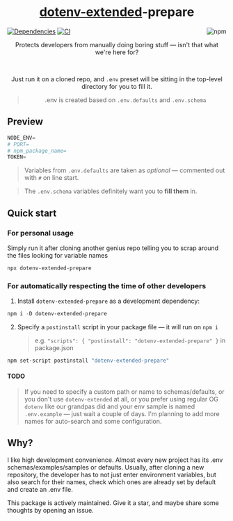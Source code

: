 <div align="center">

# [dotenv-extended](https://www.npmjs.com/package/dotenv-extended)-prepare

</div>

[![Dependencies](https://img.shields.io/badge/dependencies-none-brightgreen)](# 'zero dependency')
[![CI](https://github.com/artginzburg/dotenv-extended-prepare/actions/workflows/test.yml/badge.svg)](https://github.com/artginzburg/dotenv-extended-prepare/actions/workflows/test.yml)
<a href="https://www.npmjs.com/package/dotenv-extended-prepare?activeTab=versions"><img align="right" alt="npm" src="https://img.shields.io/npm/dw/dotenv-extended-prepare?labelColor=white&color=cd0d0d&logo=npm"></a>

<div align="center">
  
Protects developers from manually doing boring stuff — isn't that what we're here for?
  
<br />

Just run it on a cloned repo, and `.env` preset will be sitting in the top-level directory for you to fill it.

> .env is created based on `.env.defaults` and `.env.schema`

</div>

## Preview

```ps1
NODE_ENV=
# PORT=
# npm_package_name=
TOKEN=
```

> Variables from `.env.defaults` are taken as _optional_ — commented out with `#` on line start.

> The `.env.schema` variables definitely want you to **fill them** in.

## Quick start

### For personal usage

Simply run it after cloning another genius repo telling you to scrap around the files looking for variable names

```ps1
npx dotenv-extended-prepare
```

### For automatically respecting the time of other developers

1. Install `dotenv-extended-prepare` as a development dependency:

```ps1
npm i -D dotenv-extended-prepare
```

2. Specify a `postinstall` script in your package file — it will run on `npm i`
   > e.g. `"scripts": { "postinstall": "dotenv-extended-prepare" }` in package.json

```ps1
npm set-script postinstall "dotenv-extended-prepare"
```

#### TODO

> If you need to specify a custom path or name to schemas/defaults, or you don't use `dotenv-extended` at all, or you prefer using regular OG `dotenv` like our grandpas did and your env sample is named `.env.example` — just wait a couple of days. I'm planning to add more names for auto-search and some configuration.

## Why?

I like high development convenience. Almost every new project has its .env schemas/examples/samples or defaults. Usually, after cloning a new repository, the developer has to not just enter environment variables, but also search for their names, check which ones are already set by default and create an .env file.

This package is actively maintained. Give it a star, and maybe share some thoughts by opening an issue.
